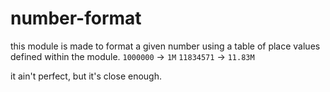 # number-format
this module is made to format a given number using a table of place values defined within the module.
`1000000` -> `1M`
`11834571` -> `11.83M`

it ain't perfect, but it's close enough.
